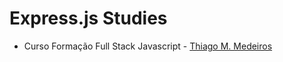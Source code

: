 # Express.js Studies

- Curso Formação Full Stack Javascript - [Thiago M. Medeiros](http://github.com/thiagommedeiros)
